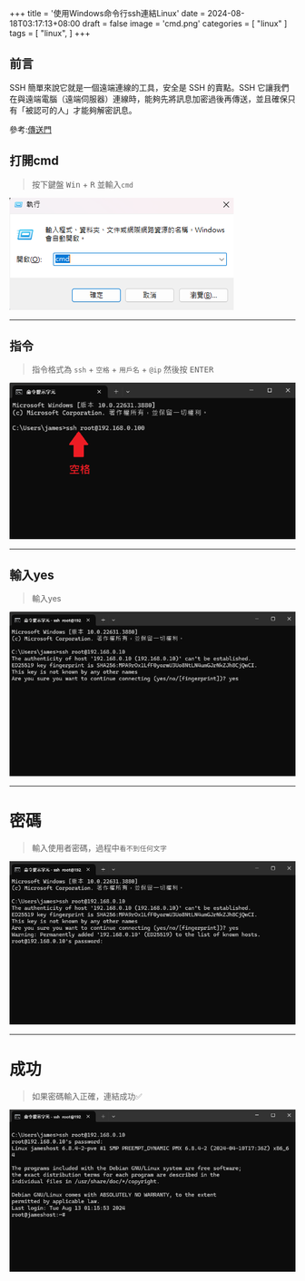 +++
title = '使用Windows命令行ssh連結Linux'
date = 2024-08-18T03:17:13+08:00
draft = false
image = 'cmd.png'
categories = [
    "linux"
]
tags = [
    "linux",
]
+++

## 前言
SSH 簡單來說它就是一個遠端連線的工具，安全是 SSH 的賣點。SSH 它讓我們在與遠端電腦（遠端伺服器）連線時，能夠先將訊息加密過後再傳送，並且確保只有「被認可的人」才能夠解密訊息。

參考:[傳送門](https://medium.com/starbugs/security-%E4%BD%A0%E8%A9%B2%E7%9F%A5%E9%81%93%E6%89%80%E6%9C%89%E9%97%9C%E6%96%BC-ssh-%E7%9A%84%E9%82%A3%E4%BA%9B%E4%BA%8B-76b3518cb747)
## 打開cmd
> 按下鍵盤 <kbd>Win</kbd> + <kbd>R</kbd> 並輸入`cmd`

![](run.png)

---
## 指令
> 指令格式為 `ssh` + `空格` + `用戶名` + `@ip` 然後按 <kbd>ENTER</kbd>

![](ssh.png)

---
## 輸入yes
> 輸入yes

![](yes.png)

---
# 密碼
> 輸入使用者密碼，過程中`看不到任何文字`

![](password.png)

---
# 成功
> 如果密碼輸入正確，連結成功✅

![](done.png)